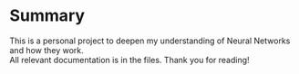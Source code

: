 # Summary
This is a personal project to deepen my understanding of Neural Networks and how they work. </br>
All relevant documentation is in the files. Thank you for reading!
